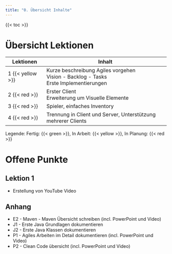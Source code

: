 ```yaml
---
title: "0. Übersicht Inhalte"
---
```


{{< toc >}}

# Übersicht Lektionen

| Lektionen | Inhalt |
| - | - |
| 1 {{< yellow >}} | Kurze beschreibung Agiles vorgehen<br>Vision - Backlog - Tasks<br>Erste Implementierungen |
| 2 {{< red >}} | Erster Client<br>Erweiterung um Visuelle Elemente |
| 3 {{< red >}} | Spieler, einfaches Inventory |
| 4 {{< red >}} | Trennung in Client und Server, Unterstützung mehrerer Clients |

Legende: Fertig: {{< green >}}, In Arbeit: {{< yellow >}}, In Planung: {{< red >}}

# Offene Punkte

## Lektion 1

- Erstellung von YouTube Video

## Anhang

- E2 - Maven - Maven Übersicht schreiben (incl. PowerPoint und Video)
- J1 - Erste Java Grundlagen dokumentieren
- J2 - Erste Java Klassen dokumentieren
- P1 - Agiles Arbeiten im Detail dokumentieren (incl. PowerPoint und Video)
- P2 - Clean Code übersicht (incl. PowerPoint und Video)
